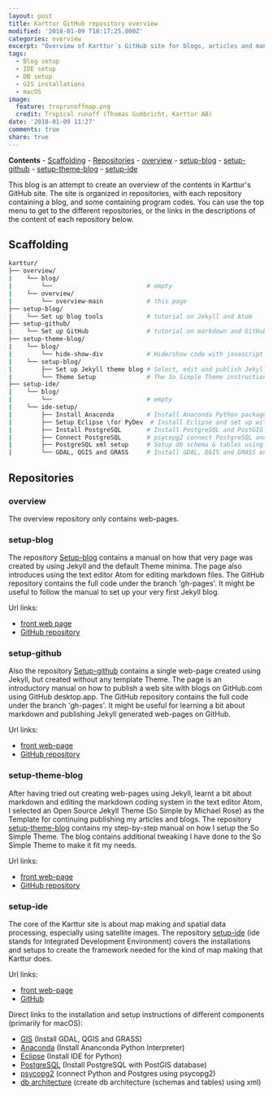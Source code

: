 ```yaml
---
layout: post
title: Karttur GitHub repository overview
modified: '2018-01-09 T18:17:25.000Z'
categories: overview
excerpt: "Overview of Karttur´s GitHub site for blogs, articles and manuals"
tags:
  - Blog setup
  - IDE setup
  - DB setup
  - GIS installations
  - macOS
image:
  feature: troprunoffmap.png
  credit: Tropical runoff (Thomas Gumbricht, Karttur AB)
date: '2018-01-09 11:27'
comments: true
share: true
---
```

**Contents**
\- [Scaffolding](#scaffolding)
\- [Repositories](#repositories)
  \- [overview](#overview)
  \- [setup-blog](#setup-blog)
  \- [setup-github](#setup-github)
  \- [setup-theme-blog](#setup-theme-blog)
  \- [setup-ide](#setup-ide)

This blog is an attempt to create an overview of the contents in Karttur's GitHub site. The site is organized in repositories, with each repository containing a blog, and some containing program codes. You can use the top menu to get to the different repositories, or the links in the descriptions of the content of each repository below.

## Scaffolding

```bash
karttur/
├── overview/
|    └── blog/
|        └──                          # empty
|    └── overview/
|        └── overview-main            # this page
├── setup-blog/
|    └── Set up blog tools            # tutorial on Jekyll and Atom
├── setup-github/
|    └── Set up GitHub                # tutorial on markdown and GitHub
├── setup-theme-blog/
|    └── blog/
|        └── hide-show-div            # Hide/show code with javascript
|    └── setup-blog/
|        ├── Set up Jekyll theme blog # Select, edit and publish Jekyll Theme
|        └── Theme Setup              # The So Simple Theme instructions
├── setup-ide/
|    └── blog/
|        └──                          # empty
|    └── ide-setup/     
|        ├── Install Anaconda         # Install Anaconda Python package on macOS
|        ├── Setup Eclipse \for PyDev  # Install Eclipse and set up with Anaconda
|        ├── Install PostgreSQL       # Install PostgreSQL and PostGIG on macOS
|        ├── Connect PostgreSQL       # psycopg2 connect PostgreSQL and Python  
|        ├── PostgreSQL xml setup     # Setup db schema & tables using xml
|        └── GDAL, QGIS and GRASS     # Install GDAL, QGIS and GRASS on macOS
```
## Repositories

### overview

The overview repository only contains web-pages.

### setup-blog

The repository [Setup-blog](../../../setup-blog/) contains a manual on how that very page was created by using Jekyll and the default Theme minima. The page also introduces using the text editor <span class='app'>Atom</span> for editing markdown files. The GitHub repository contains the full code under the branch 'gh-pages'. It might be useful to follow the manual to set up your very first Jekyll blog.

Url links:
* [front web page](../../../setup-blog/)
* [GitHub repository](https://github.com/karttur/setup-blog/tree/gh-pages)

### setup-github

Also the repository [Setup-github](../../../setup-github/) contains a single web-page created using Jekyll, but created without any template Theme. The page is an introductory manual on how to publish a web site with blogs on GitHub.com using <span clas='app'>GitHub desktop.app</span>. The GitHub repository contains the full code under the branch 'gh-pages'. It might be useful for learning a bit about markdown and publishing Jekyll generated web-pages on GitHub.

Url links:
* [front web-page](../../../setup-github/)
* [GitHub repository](https://github.com/karttur/setup-github/tree/gh-pages)

### setup-theme-blog

After having tried out creating web-pages using Jekyll, learnt a bit about markdown and editing the markdown coding system in the text editor Atom, I selected an Open Source Jekyll Theme (So Simple by Michael Rose) as the Template for continuing publishing my articles and blogs. The repository [setup-theme-blog](../../../setup-theme-blog/) contains my step-by-step manual on how I setup the So Simple Theme. The blog contains additional tweaking I have done to the So Simple Theme to make it fit my needs.

Url links:
* [front web-page](../../../setup-theme-blog/)
* [GitHub repository](https://github.com/karttur/setup-theme-blog/tree/gh-pages)

### setup-ide

The core of the Karttur site is about map making and spatial data processing, especially using satellite images. The repository [setup-ide](../../../setup-ide/) (ide stands for Integrated Development Environment) covers the installations and setups to create the framework needed for the kind of map making that Karttur does.

Url links:
* [front web-page](../../../setup-ide/)
* [GitHub](https://github.com/karttur/setup-ide/tree/gh-pages)

Direct links to the installation and setup instructions of different components (primarily for macOS):

* [GIS](../../../setup-ide/setup-ide/install-GIS/) (Install GDAL, QGIS and GRASS)
* [Anaconda](../../../setup-ide/setup-ide/install-anaconda/) (Install Ananconda Python Interpreter)
* [Eclipse](../../../setup-ide/setup-ide/install-eclipse/) (Install IDE for Python)
* [PostgreSQL](../../../setup-ide/setup-ide/install-postgres/) (Install PostgreSQL with PostGIS database)
* [psycopg2](../../../setup-ide/setup-ide/connect-with-psycopg2/) (connect Python and Postgres using psycopg2)
* [db architecture](../../../setup-ide/setup-ide/setup-db/) (create db architecture (schemas and tables) using xml)
